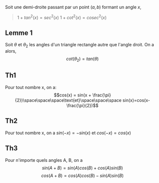 
Soit une demi-droite passant par un point $(a,b)$ formant un angle $x$,

>$1 + tan^{2}(x)=sec^{2}(x)$
>$1 + cot^{2}(x)=cosec^{2}(x)$

## Lemme 1
Soit $\theta$ et $\theta_{2}$ les angles d'un triangle rectangle autre que l'angle droit.
On a alors, $$cot(\theta_{2})=tan(\theta)$$

## Th1
Pour tout nombre x, on a: $$cos(x) = sin(x + \frac{\pi}{2})\space\space\space\text{et}\space\space\space sin(x)=cos(x- \frac{\pi}{2})$$

## Th2
Pour tout nombre x, on a $sin(-x)= -sin(x)$ et $cos(-x)=cos(x)$

## Th3
Pour n'importe quels angles A, B, on a $$sin(A+B)=sin(A)cos(B)+cos(A)sin(B)$$ $$cos(A+B)=cos(A)cos(B) - sin(A)sin(B)$$